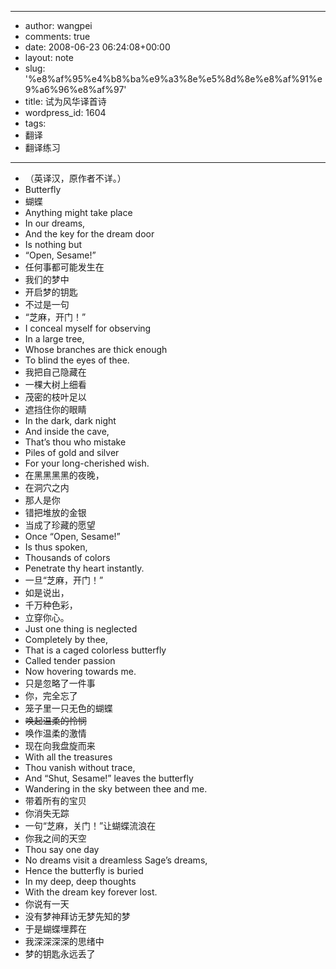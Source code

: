 - --
- author: wangpei
- comments: true
- date: 2008-06-23 06:24:08+00:00
- layout: note
- slug: '%e8%af%95%e4%b8%ba%e9%a3%8e%e5%8d%8e%e8%af%91%e9%a6%96%e8%af%97'
- title: 试为风华译首诗
- wordpress_id: 1604
- tags:
- 翻译
- 翻译练习
- --
- （英译汉，原作者不详。）
- Butterfly
- 蝴蝶
- Anything might take place
- In our dreams,
- And the key for the dream door
- Is nothing but
- “Open, Sesame!”
- 任何事都可能发生在
- 我们的梦中
- 开启梦的钥匙
- 不过是一句
- “芝麻，开门！”
- I conceal myself for observing
- In a large tree,
- Whose branches are thick enough
- To blind the eyes of thee.
- 我把自己隐藏在
- 一棵大树上细看
- 茂密的枝叶足以
- 遮挡住你的眼睛
- In the dark, dark night
- And inside the cave,
- That’s thou who mistake
- Piles of gold and silver
- For your long-cherished wish.
- 在黑黑黑黑的夜晚，
- 在洞穴之内
- 那人是你
- 错把堆放的金银
- 当成了珍藏的愿望
- Once “Open, Sesame!”
- Is thus spoken,
- Thousands of colors
- Penetrate thy heart instantly.
- 一旦“芝麻，开门！”
- 如是说出，
- 千万种色彩，
- 立穿你心。
- Just one thing is neglected
- Completely by thee,
- That is a caged colorless butterfly
- Called tender passion
- Now hovering towards me.
- 只是忽略了一件事
- 你，完全忘了
- 笼子里一只无色的蝴蝶
- <del>唤起温柔的怜悯</del>
- 唤作温柔的激情
- 现在向我盘旋而来
- With all the treasures
- Thou vanish without trace,
- And “Shut, Sesame!” leaves the butterfly
- Wandering in the sky between thee and me.
- 带着所有的宝贝
- 你消失无踪
- 一句“芝麻，关门！”让蝴蝶流浪在
- 你我之间的天空
- Thou say one day
- No dreams visit a dreamless Sage’s dreams,
- Hence the butterfly is buried
- In my deep, deep thoughts
- With the dream key forever lost.
- 你说有一天
- 没有梦神拜访无梦先知的梦
- 于是蝴蝶埋葬在
- 我深深深深的思绪中
- 梦的钥匙永远丢了
